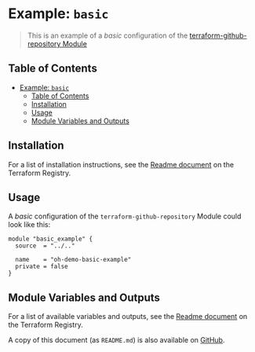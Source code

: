 # Example: `basic`

> This is an example of a _basic_ configuration of the [terraform-github-repository Module](https://registry.terraform.io/modules/operatehappy/repository/github)

## Table of Contents

- [Example: `basic`](#example-basic)
  - [Table of Contents](#table-of-contents)
  - [Installation](#installation)
  - [Usage](#usage)
  - [Module Variables and Outputs](#module-variables-and-outputs)

## Installation

For a list of installation instructions, see the [Readme document](https://registry.terraform.io/modules/operatehappy/repository/github) on the Terraform Registry.

## Usage

A _basic_ configuration of the `terraform-github-repository` Module could look like this:

```hcl
module "basic_example" {
  source  = "../.."

  name    = "oh-demo-basic-example"
  private = false
}
```

## Module Variables and Outputs

For a list of available variables and outputs, see the [Readme document](https://registry.terraform.io/modules/operatehappy/repository/github) on the Terraform Registry.

A copy of this document (as `README.md`) is also available on [GitHub](https://github.com/operatehappy/terraform-github-repository/blob/main/README.md#readme).

